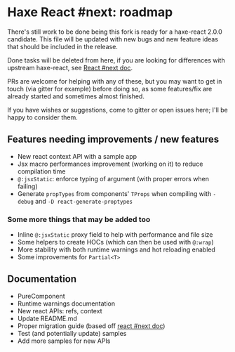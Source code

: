 # Haxe React #next: roadmap

There's still work to be done being this fork is ready for a haxe-react 2.0.0
candidate. This file will be updated with new bugs and new feature ideas that
should be included in the release.

Done tasks will be deleted from here, if you are looking for differences with
upstream haxe-react, see [React #next doc](./react-next.md).

PRs are welcome for helping with any of these, but you may want to get in touch
(via gitter for example) before doing so, as some features/fix are already
started and sometimes almost finished.

If you have wishes or suggestions, come to gitter or open issues here; I'll be
happy to consider them.

## Features needing improvements / new features

* New react context API with a sample app
* Jsx macro performances improvement (working on it) to reduce compilation time
* `@:jsxStatic`: enforce typing of argument (with proper errors when failing)
* Generate `propTypes` from components' `TProps` when compiling with `-debug`
 and `-D react-generate-proptypes`

### Some more things that **may** be added too

* Inline `@:jsxStatic` proxy field to help with performance and file size
* Some helpers to create HOCs (which can then be used with `@:wrap`)
* More stability with both runtime warnings and hot reloading enabled
* Some improvements for `Partial<T>`

## Documentation

* PureComponent
* Runtime warnings documentation
* New react APIs: refs, context
* Update README.md
* Proper migration guide (based off [react #next doc](./react-next.md))
* Test (and potentially update) samples
* Add more samples for new APIs
